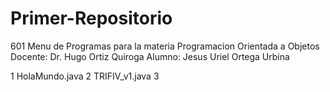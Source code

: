 # Primer-Repositorio

601
Menu de Programas para la materia Programacion Orientada a Objetos
Docente: Dr. Hugo Ortiz Quiroga
Alumno: Jesus Uriel Ortega Urbina

1 HolaMundo.java
2 TRIFIV_v1.java
3
